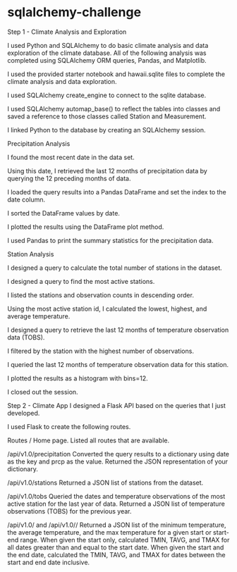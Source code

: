 # sqlalchemy-challenge

Step 1 - Climate Analysis and Exploration

I used Python and SQLAlchemy to do basic climate analysis and data exploration of the climate database. All of the following analysis was completed using SQLAlchemy ORM queries, Pandas, and Matplotlib.

I used the provided starter notebook and hawaii.sqlite files to complete the climate analysis and data exploration.

I used SQLAlchemy create_engine to connect to the sqlite database.

I used SQLAlchemy automap_base() to reflect the tables into classes and saved a reference to those classes called Station and Measurement.

I linked Python to the database by creating an SQLAlchemy session.


Precipitation Analysis


I found the most recent date in the data set.

Using this date, I retrieved the last 12 months of precipitation data by querying the 12 preceding months of data. 

I loaded the query results into a Pandas DataFrame and set the index to the date column.

I sorted the DataFrame values by date.

I plotted the results using the DataFrame plot method.

I used Pandas to print the summary statistics for the precipitation data.


Station Analysis


I designed a query to calculate the total number of stations in the dataset.

I designed a query to find the most active stations.

I listed the stations and observation counts in descending order.

Using the most active station id, I calculated the lowest, highest, and average temperature.

I designed a query to retrieve the last 12 months of temperature observation data (TOBS).

I filtered by the station with the highest number of observations.

I queried the last 12 months of temperature observation data for this station.

I plotted the results as a histogram with bins=12.

I closed out the session.


Step 2 - Climate App
I designed a Flask API based on the queries that I just developed.

I used Flask to create the following routes.

Routes
/
Home page.
Listed all routes that are available.

/api/v1.0/precipitation
Converted the query results to a dictionary using date as the key and prcp as the value.
Returned the JSON representation of your dictionary.

/api/v1.0/stations
Returned a JSON list of stations from the dataset.

/api/v1.0/tobs
Queried the dates and temperature observations of the most active station for the last year of data.
Returned a JSON list of temperature observations (TOBS) for the previous year.

/api/v1.0/<start> and /api/v1.0/<start>/<end>
Returned a JSON list of the minimum temperature, the average temperature, and the max temperature for a given start or start-end range.
When given the start only, calculated TMIN, TAVG, and TMAX for all dates greater than and equal to the start date.
When given the start and the end date, calculated the TMIN, TAVG, and TMAX for dates between the start and end date inclusive.
